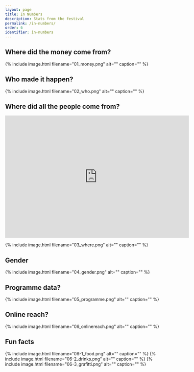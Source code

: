 ```yaml
---
layout: page
title: In Numbers
description: Stats from the festival
permalink: /in-numbers/
order: 6
identifier: in-numbers
---
```


## Where did the money come from?

{% include image.html filename="01_money.png" alt="" caption="" %}

## Who made it happen?

{% include image.html filename="02_who.png" alt="" caption="" %}

## Where did all the people come from?

<iframe src="http://cf.datawrapper.de/6zYxV/5/" frameborder="0" allowtransparency="true" allowfullscreen="allowfullscreen" webkitallowfullscreen="webkitallowfullscreen" mozallowfullscreen="mozallowfullscreen" oallowfullscreen="oallowfullscreen" msallowfullscreen="msallowfullscreen" width="600" height="400"></iframe>

{% include image.html filename="03_where.png" alt="" caption="" %}

## Gender

{% include image.html filename="04_gender.png" alt="" caption="" %}

## Programme data?

{% include image.html filename="05_programme.png" alt="" caption="" %}

## Online reach?

{% include image.html filename="06_onlinereach.png" alt="" caption="" %}

## Fun facts

{% include image.html filename="06-1_food.png" alt="" caption="" %}
{% include image.html filename="06-2_drinks.png" alt="" caption="" %}
{% include image.html filename="06-3_grafitti.png" alt="" caption="" %}

